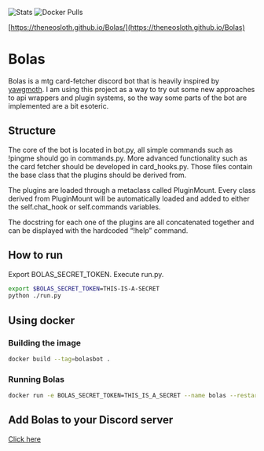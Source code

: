 ![Stats](https://img.shields.io/badge/discord-177%20servers%2012271%20unique%20users-blue.svg)
![Docker Pulls](https://img.shields.io/docker/pulls/neosloth/bolasbot.svg)

[https://theneosloth.github.io/Bolas/](https://theneosloth.github.io/Bolas)

# Bolas

Bolas is a mtg card-fetcher discord bot that is heavily inspired by [yawgmoth](https://github.com/Lerker3/yawgmoth). I am using this project as a way to try out some new approaches to api wrappers and plugin systems, so the way some parts of the bot are implemented are a bit esoteric.

## Structure

The core of the bot is located in bot.py, all simple commands such as !pingme should go in commands.py. More advanced functionality such as the card fetcher should be developed in card_hooks.py. Those files contain the base class that the plugins should be derived from.

The plugins are loaded through a metaclass called PluginMount. Every class derived from PluginMount will be automatically loaded and added to either the self.chat_hook or self.commands variables.

The docstring for each one of the plugins are all concatenated together and can be displayed with the hardcoded “!help” command.

## How to run

Export BOLAS_SECRET_TOKEN. Execute run.py.

```sh
export $BOLAS_SECRET_TOKEN=THIS-IS-A-SECRET
python ./run.py

```

## Using docker


### Building the image

``` sh
docker build --tag=bolasbot .
```

### Running Bolas

``` sh
docker run -e BOLAS_SECRET_TOKEN=THIS_IS_A_SECRET --name bolas --restart unless-stopped bolasbot

```

## Add Bolas to your Discord server

[Click here](https://discordapp.com/oauth2/authorize?client_id=245372541915365377&scope=bot&permissions=0)
